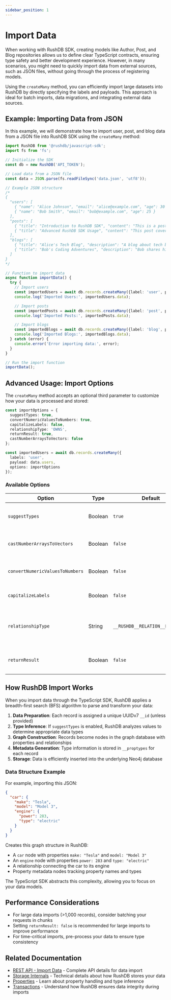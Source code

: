 ```yaml
---
sidebar_position: 1
---
```


# Import Data

When working with RushDB SDK, creating models like Author, Post, and Blog repositories allows us to define clear TypeScript contracts, ensuring type safety and better development experience. However, in many scenarios, you might need to quickly import data from external sources, such as JSON files, without going through the process of registering models.

Using the `createMany` method, you can efficiently import large datasets into RushDB by directly specifying the labels and payloads. This approach is ideal for batch imports, data migrations, and integrating external data sources.

## Example: Importing Data from JSON
In this example, we will demonstrate how to import user, post, and blog data from a JSON file into RushDB SDK using the `createMany` method:

```typescript
import RushDB from '@rushdb/javascript-sdk';
import fs from 'fs';

// Initialize the SDK
const db = new RushDB('API_TOKEN');

// Load data from a JSON file
const data = JSON.parse(fs.readFileSync('data.json', 'utf8'));

// Example JSON structure
/*
{
  "users": [
    { "name": "Alice Johnson", "email": "alice@example.com", "age": 30 },
    { "name": "Bob Smith", "email": "bob@example.com", "age": 25 }
  ],
  "posts": [
    { "title": "Introduction to RushDB SDK", "content": "This is a post about RushDB SDK...", "authorEmail": "alice@example.com" },
    { "title": "Advanced RushDB SDK Usage", "content": "This post covers advanced usage of RushDB SDK...", "authorEmail": "bob@example.com" }
  ],
  "blogs": [
    { "title": "Alice's Tech Blog", "description": "A blog about tech by Alice.", "ownerEmail": "alice@example.com" },
    { "title": "Bob's Coding Adventures", "description": "Bob shares his coding journey.", "ownerEmail": "bob@example.com" }
  ]
}
*/

// Function to import data
async function importData() {
  try {
    // Import users
    const importedUsers = await db.records.createMany({label: 'user', payload: data.users});
    console.log('Imported Users:', importedUsers.data);

    // Import posts
    const importedPosts = await db.records.createMany({label: 'post', payload: data.posts});
    console.log('Imported Posts:', importedPosts.data);

    // Import blogs
    const importedBlogs = await db.records.createMany({label: 'blog', payload: data.blogs});
    console.log('Imported Blogs:', importedBlogs.data);
  } catch (error) {
    console.error('Error importing data:', error);
  }
}

// Run the import function
importData();
```

## Advanced Usage: Import Options

The `createMany` method accepts an optional third parameter to customize how your data is processed and stored:

```typescript
const importOptions = {
  suggestTypes: true,
  convertNumericValuesToNumbers: true,
  capitalizeLabels: false,
  relationshipType: 'OWNS',
  returnResult: true,
  castNumberArraysToVectors: false
};

const importedUsers = await db.records.createMany({
  labels: 'user',
  payload: data.users, 
  options: importOptions
});
```

### Available Options

| Option                          | Type    | Default                         | Description                                       |
|---------------------------------|---------|---------------------------------|---------------------------------------------------|
| `suggestTypes`                  | Boolean | `true`                          | Automatically infers data types for properties    |
| `castNumberArraysToVectors`     | Boolean | `false`                         | Converts numeric arrays to vector type            |
| `convertNumericValuesToNumbers` | Boolean | `false`                         | Converts string numbers to number type            |
| `capitalizeLabels`              | Boolean | `false`                         | Converts all labels to uppercase                  |
| `relationshipType`              | String  | `__RUSHDB__RELATION__DEFAULT__` | Default relationship type between Records (nodes) |
| `returnResult`                  | Boolean | `false`                         | Returns imported records in response              |

## How RushDB Import Works

When you import data through the TypeScript SDK, RushDB applies a breadth-first search (BFS) algorithm to parse and transform your data:

1. **Data Preparation**: Each record is assigned a unique UUIDv7 `__id` (unless provided)
2. **Type Inference**: If `suggestTypes` is enabled, RushDB analyzes values to determine appropriate data types
3. **Graph Construction**: Records become nodes in the graph database with properties and relationships
4. **Metadata Generation**: Type information is stored in `__proptypes` for each record
5. **Storage**: Data is efficiently inserted into the underlying Neo4j database

### Data Structure Example

For example, importing this JSON:

```json
{
  "car": {
    "make": "Tesla",
    "model": "Model 3",
    "engine": {
      "power": 283,
      "type": "electric"
    }
  }
}
```

Creates this graph structure in RushDB:

- A `car` node with properties `make: "Tesla"` and `model: "Model 3"`
- An `engine` node with properties `power: 283` and `type: "electric"`
- A relationship connecting the car to its engine
- Property metadata nodes tracking property names and types

The TypeScript SDK abstracts this complexity, allowing you to focus on your data models.

## Performance Considerations

- For large data imports (>1,000 records), consider batching your requests in chunks
- Setting `returnResult: false` is recommended for large imports to improve performance
- For time-critical imports, pre-process your data to ensure type consistency

## Related Documentation

- [REST API - Import Data](../../rest-api/records/import-data) - Complete API details for data import
- [Storage Internals](../../concepts/storage) - Technical details about how RushDB stores your data
- [Properties](../../concepts/properties) - Learn about property handling and type inference
- [Transactions](../../concepts/transactions.mdx) - Understand how RushDB ensures data integrity during imports
